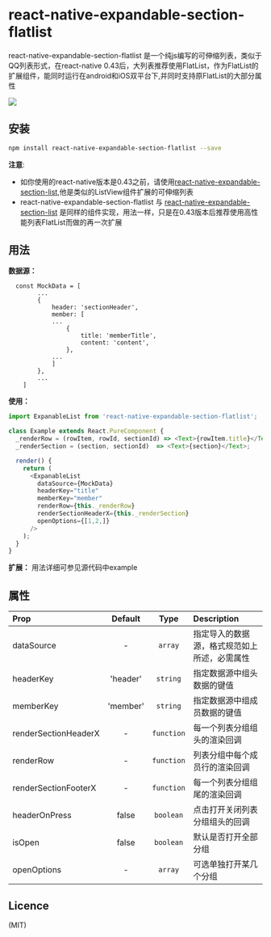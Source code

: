 react-native-expandable-section-flatlist
================================================
  
react-native-expandable-section-flatlist 是一个纯js编写的可伸缩列表，类似于QQ列表形式，在react-native 0.43后，大列表推荐使用FlatList，作为FlatList的扩展组件，能同时运行在android和iOS双平台下,并同时支持原FlatList的大部分属性

![](https://github.com/cuiyueshuai/react-native-expandable-section-flatlist/raw/master/showCase.gif)

安装
----------------------------------------------

```bash
npm install react-native-expandable-section-flatlist --save
```

**注意**: 
 
 * 如你使用的react-native版本是0.43之前，请使用[react-native-expandable-section-list](https://github.com/cuiyueshuai/react-native-expandable-section-list),他是类似的ListView组件扩展的可伸缩列表
 * react-native-expandable-section-flatlist 与 [react-native-expandable-section-list](https://github.com/cuiyueshuai/react-native-expandable-section-list) 是同样的组件实现，用法一样，只是在0.43版本后推荐使用高性能列表FlatList而做的再一次扩展

用法
--------------------------------------------

**数据源：**

```
  const MockData = [
        ...
        {
            header: 'sectionHeader',
            member: [
            ...
                {
                    title: 'memberTitle',
                    content: 'content',
                },
            ...
            ]
        },
        ...
    ]
```

**使用：**

```javascript
import ExpanableList from 'react-native-expandable-section-flatlist';

class Example extends React.PureComponent {
  _renderRow = (rowItem, rowId, sectionId) => <Text>{rowItem.title}</Text>;
  _renderSection = (section, sectionId)  => <Text>{section}</Text>;

  render() {
    return (
      <ExpanableList
        dataSource={MockData}
        headerKey="title"
        memberKey="member"
        renderRow={this._renderRow}
        renderSectionHeaderX={this._renderSection}
        openOptions={[1,2,]}
      />
    );
  }
}
```
**扩展：** 用法详细可参见源代码中example


属性
-------------------------------------------

| Prop  | Default  | Type | Description |
| :------------ |:---------------:| :---------------:| :-----|
| dataSource | - | `array` | 指定导入的数据源，格式规范如上所述，必需属性 |
| headerKey | 'header' | `string` | 指定数据源中组头数据的键值 |
| memberKey | 'member' | `string` | 指定数据源中组成员数据的键值 |
| renderSectionHeaderX | - | `function` | 每一个列表分组组头的渲染回调 |
| renderRow | - | `function` | 列表分组中每个成员行的渲染回调 |
| renderSectionFooterX | - | `function` | 每一个列表分组组尾的渲染回调 |
| headerOnPress | false | `boolean` | 点击打开关闭列表分组组头的回调 |
| isOpen | false | `boolean` | 默认是否打开全部分组 |
| openOptions | - | `array` | 可选单独打开某几个分组 |


Licence
-------------------------------------------

(MIT)

